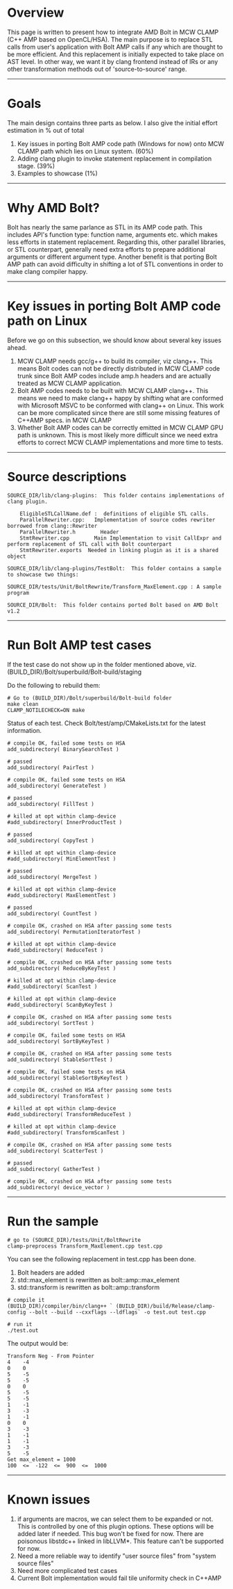 # Overview #

This page is written to present how to integrate AMD Bolt in MCW CLAMP (C++ AMP based on OpenCL/HSA). The main purpose is to replace STL calls from user's application with Bolt AMP calls if any which are thought to be more efficient. And this replacement is initially expected to take place on AST level. In other way, we want it by clang frontend instead of IRs or any other transformation methods out of 'source-to-source' range.

***

# Goals #

The main design contains three parts as below. I also give the initial effort estimation in % out of total

1. Key issues in porting Bolt AMP code path  (Windows for now) onto MCW CLAMP path which lies on Linux system. (60%)
1. Adding clang plugin to invoke statement replacement in compilation stage. (39%)
1. Examples to showcase (1%)

***

# Why AMD Bolt? #

Bolt has nearly the same parlance as STL in its AMP code path. This includes API's function type: function name, arguments etc. which makes less efforts in statement replacement. Regarding this, other parallel libraries, or STL counterpart, generally need extra efforts to prepare additional arguments or different argument type. Another benefit is that porting Bolt AMP path can avoid difficulty in shifting a lot of STL conventions in order to make clang compiler happy.

***

# Key issues in porting Bolt AMP code path on Linux #

Before we go on this subsection, we should know about several key issues ahead.

1. MCW CLAMP needs gcc/g++ to build its compiler, viz clang++.  This means Bolt codes can not be directly distributed in MCW CLAMP code trunk since Bolt AMP codes include amp.h headers and are actually treated as MCW CLAMP application.
1. Bolt AMP codes needs to be built with MCW CLAMP clang++.  This means we need to make clang++ happy by shifting what are conformed with Microsoft MSVC to be conformed with clang++ on Linux.  This work can be more complicated since there are still some missing features of C++AMP specs. in MCW CLAMP
1. Whether Bolt AMP codes can be correctly emitted in MCW CLAMP GPU path is unknown.  This is most likely more difficult since we need extra efforts to correct MCW CLAMP implementations and more time to tests.

***

# Source descriptions #

```
SOURCE_DIR/lib/clang-plugins:  This folder contains implementations of clang plugin.

    EligibleSTLCallName.def :  definitions of eligible STL calls.
    ParallelRewriter.cpp:   Implementation of source codes rewriter borrowed from clang::Rewriter
    ParallelRewriter.h        Header
    StmtRewriter.cpp        Main Implementation to visit CallExpr and perform replacement of STL call with Bolt counterpart
    StmtRewriter.exports  Needed in linking plugin as it is a shared object

SOURCE_DIR/lib/clang-plugins/TestBolt:  This folder contains a sample to showcase two things:

SOURCE_DIR/tests/Unit/BoltRewrite/Transform_MaxElement.cpp : A sample program

SOURCE_DIR/Bolt:  This folder contains ported Bolt based on AMD Bolt v1.2
```

***
 
# Run Bolt AMP test cases #

If the test case do not show up in the folder mentioned above, viz. (BUILD_DIR)/Bolt/superbuild/Bolt-build/staging

Do the following to rebuild them:

```
# Go to (BUILD_DIR)/Bolt/superbuild/Bolt-build folder
make clean
CLAMP_NOTILECHECK=ON make
```

Status of each test.  Check Bolt/test/amp/CMakeLists.txt for the latest information.

```
# compile OK, failed some tests on HSA
add_subdirectory( BinarySearchTest )

# passed
add_subdirectory( PairTest )

# compile OK, failed some tests on HSA
add_subdirectory( GenerateTest )

# passed
add_subdirectory( FillTest )

# killed at opt within clamp-device
#add_subdirectory( InnerProductTest )

# passed
add_subdirectory( CopyTest )

# killed at opt within clamp-device
#add_subdirectory( MinElementTest )

# passed
add_subdirectory( MergeTest )

# killed at opt within clamp-device
#add_subdirectory( MaxElementTest )

# passed
add_subdirectory( CountTest )

# compile OK, crashed on HSA after passing some tests
add_subdirectory( PermutationIteratorTest )

# killed at opt within clamp-device
#add_subdirectory( ReduceTest )

# compile OK, crashed on HSA after passing some tests
add_subdirectory( ReduceByKeyTest )

# killed at opt within clamp-device
#add_subdirectory( ScanTest )

# killed at opt within clamp-device
#add_subdirectory( ScanByKeyTest )

# compile OK, crashed on HSA after passing some tests
add_subdirectory( SortTest )

# compile OK, failed some tests on HSA
add_subdirectory( SortByKeyTest )

# compile OK, crashed on HSA after passing some tests
add_subdirectory( StableSortTest )

# compile OK, failed some tests on HSA
add_subdirectory( StableSortByKeyTest )

# compile OK, crashed on HSA after passing some tests
add_subdirectory( TransformTest )

# killed at opt within clamp-device
#add_subdirectory( TransformReduceTest )

# killed at opt within clamp-device
#add_subdirectory( TransformScanTest )

# compile OK, crashed on HSA after passing some tests
add_subdirectory( ScatterTest )

# passed
add_subdirectory( GatherTest )

# compile OK, crashed on HSA after passing some tests
add_subdirectory( device_vector )
```


***
 
# Run the sample #

```
# go to (SOURCE_DIR)/tests/Unit/BoltRewrite
clamp-preprocess Transform_MaxElement.cpp test.cpp
```

You can see the following replacement in test.cpp has been done.

1. Bolt headers are added
1. std::max_element is rewritten as bolt::amp::max_element
1. std::transform is rewritten as bolt::amp::transform

```
# compile it
(BUILD_DIR)/compiler/bin/clang++ ` (BUILD_DIR)/build/Release/clamp-config --bolt --build --cxxflags --ldflags` -o test.out test.cpp

# run it
./test.out
```

The output would be:
```
Transform Neg - From Pointer
4    -4
0    0
5    -5
5    -5
0    0
5    -5
5    -5
1    -1
3    -3
1    -1
0    0
3    -3
1    -1
1    -1
3    -3
5    -5
Get max_element = 1000
100  <=  -122  <=  900  <=  1000
```

***
 
# Known issues #

1. if arguments are macros, we can select them to be expanded or not.  This is controlled by one of this plugin options. These options will be added later if needed.  This bug won't be fixed for now. There are poisonous libstdc++ linked in libLLVM*.  This feature can't be supported for now.
1. Need a more reliable way to identify "user source files" from "system source files"
1. Need more complicated test cases
1. Current Bolt implementation would fail tile uniformity check in C++AMP
 